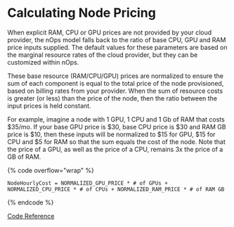 # Calculating Node Pricing

When explicit RAM, CPU or GPU prices are not provided by your cloud provider, the nOps model falls back to the ratio of base CPU, GPU and RAM price inputs supplied. The default values for these parameters are based on the marginal resource rates of the cloud provider, but they can be customized within nOps.

These base resource (RAM/CPU/GPU) prices are normalized to ensure the sum of each component is equal to the total price of the node provisioned, based on billing rates from your provider. When the sum of resource costs is greater (or less) than the price of the node, then the ratio between the input prices is held constant.

For example, imagine a node with 1 GPU, 1 CPU and 1 Gb of RAM that costs $35/mo. If your base GPU price is $30, base CPU price is $30 and RAM GB price is $10, then these inputs will be normalized to $15 for GPU, $15 for CPU and $5 for RAM so that the sum equals the cost of the node. Note that the price of a GPU, as well as the price of a CPU, remains 3x the price of a GB of RAM.

{% code overflow="wrap" %}
```
NodeHourlyCost = NORMALIZED_GPU_PRICE * # of GPUs + NORMALIZED_CPU_PRICE * # of CPUs + NORMALIZED_RAM_PRICE * # of RAM GB
```
{% endcode %}

[Code Reference](https://github.com/opencost/opencost/blob/v1.98.0/pkg/costmodel/costmodel.go#L933)
